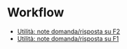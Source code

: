 # Workflow
- [Utilità&#x3a; note domanda&#x2f;risposta su F2](Sorgenti/MB/SCP_SCH/WFU001.md)
- [Utilità&#x3a; note domanda&#x2f;risposta su F1](Sorgenti/MB/SCP_SCH/WFU002.md)
